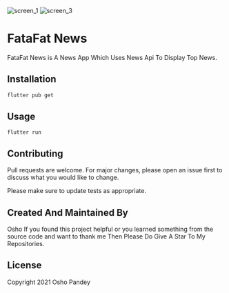 


![screen_1](https://user-images.githubusercontent.com/64656510/113739833-ce8b1800-971d-11eb-93a2-f54dd3fe728b.png)
![screen_3](https://user-images.githubusercontent.com/64656510/113739854-d480f900-971d-11eb-9882-c633c7bcd0f9.png)

# FataFat News

FataFat News is A News App Which Uses News Api To Display Top News.

## Installation
```bash
flutter pub get
```

## Usage

```
flutter run
```

## Contributing
Pull requests are welcome. For major changes, please open an issue first to discuss what you would like to change.

Please make sure to update tests as appropriate.

## Created And Maintained By
 Osho 
 If you found this project helpful or you learned something from the source code and want to thank me 
 Then Please Do Give A Star To My Repositories.

 ## License 
 Copyright 2021 Osho Pandey
